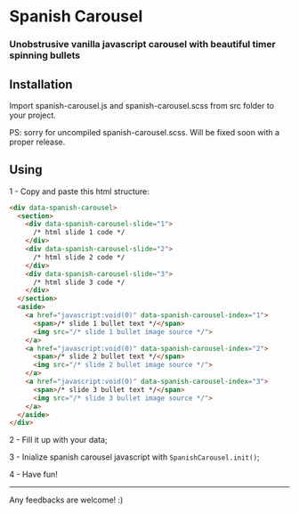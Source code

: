 # Spanish Carousel

### Unobstrusive vanilla javascript carousel with beautiful timer spinning bullets

## Installation

Import spanish-carousel.js and spanish-carousel.scss from src folder to your project.

PS: sorry for uncompiled spanish-carousel.scss. Will be fixed soon with a proper release.

## Using

1 - Copy and paste this html structure:

```html
<div data-spanish-carousel>
  <section>
    <div data-spanish-carousel-slide="1">
      /* html slide 1 code */
    </div>
    <div data-spanish-carousel-slide="2">
      /* html slide 2 code */
    </div>
    <div data-spanish-carousel-slide="3">
      /* html slide 3 code */
    </div>
  </section>
  <aside>
    <a href="javascript:void(0)" data-spanish-carousel-index="1">
      <span>/* slide 1 bullet text */</span>
      <img src="/* slide 1 bullet image source */">
    </a>
    <a href="javascript:void(0)" data-spanish-carousel-index="2">
      <span>/* slide 2 bullet text */</span>
      <img src="/* slide 2 bullet image source */">
    </a>
    <a href="javascript:void(0)" data-spanish-carousel-index="3">
      <span>/* slide 3 bullet text */</span>
      <img src="/* slide 3 bullet image source */">
    </a>
  </aside>
</div>
```

2 - Fill it up with your data;

3 - Inialize spanish carousel javascript with `SpanishCarousel.init()`;

4 - Have fun!

---

Any feedbacks are welcome! :)
